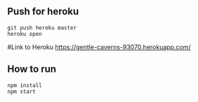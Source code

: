 ## Push for heroku
```
git push heroku master
heroku open
```
#Link to Heroku
https://gentle-caverns-93070.herokuapp.com/
## How to run
```
npm install
npm start
```
